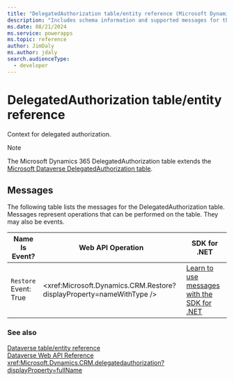 ```yaml
---
title: "DelegatedAuthorization table/entity reference (Microsoft Dynamics 365)"
description: "Includes schema information and supported messages for the DelegatedAuthorization table/entity with Microsoft Dynamics 365."
ms.date: 08/21/2024
ms.service: powerapps
ms.topic: reference
author: JimDaly
ms.author: jdaly
search.audienceType: 
  - developer
---
```


# DelegatedAuthorization table/entity reference

Context for delegated authorization.

> [!NOTE]
> The Microsoft Dynamics 365 DelegatedAuthorization table extends the [Microsoft Dataverse DelegatedAuthorization table](/power-apps/developer/data-platform/reference/entities/delegatedauthorization).


## Messages

The following table lists the messages for the DelegatedAuthorization table.
Messages represent operations that can be performed on the table. They may also be events.

| Name <br />Is Event? |Web API Operation |SDK for .NET |
| ---- | ----- |----- |
| `Restore`<br />Event: True |<xref:Microsoft.Dynamics.CRM.Restore?displayProperty=nameWithType /> |[Learn to use messages with the SDK for .NET](/power-apps/developer/data-platform/org-service/use-messages)|





### See also

[Dataverse table/entity reference](../about-entity-reference.md)  
[Dataverse Web API Reference](/power-apps/developer/data-platform/webapi/reference/about)   
<xref:Microsoft.Dynamics.CRM.delegatedauthorization?displayProperty=fullName>
